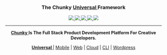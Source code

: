 <h3 align="center"> The Chunky   <a href="http://chunky.io/universal">Universal </a>
Framework </h3>

<p align="center">
    <a href="https://github.com/react-chunky/react-chunky"> <img src="https://img.shields.io/badge/react--chunky-core-blue.svg"> </a>
    <a href="https://www.npmjs.com/package/react-chunky"> <img src="https://img.shields.io/npm/v/react-chunky.svg"> </a>
    <a href="https://travis-ci.org/react-chunky/react-chunky"> <img src="https://travis-ci.org/react-chunky/react-chunky.svg?branch=master"> </a>
    <a href="https://codeclimate.com/github/react-chunky/react-chunky"> <img src="https://codeclimate.com/github/react-chunky/react-chunky/badges/coverage.svg"> </a>
    <a href="https://codeclimate.com/github/react-chunky/react-chunky"> <img src="https://codeclimate.com/github/react-chunky/react-chunky/badges/gpa.svg"> </a>
</p>

<hr/>

<p align="center">
<strong>
<a href="http://chunky.io"> Chunky </a> Is The Full Stack Product Development Platform For Creative Developers. </strong>
</p>

<p align="center">
  <strong>  <a href="http://chunky.io/universal"> Universal </a> </strong>  |
  <a href="http://chunky.io/mobile">Mobile</a> |
  <a href="http://chunky.io/web">Web</a> |
  <a href="http://chunky.io/cloud">Cloud</a> |
  <a href="http://chunky.io/cli">CLI</a> |
  <a href="http://chunky.io/wordpress">Wordpress</a>
</p>

<p align="center">

</p>
